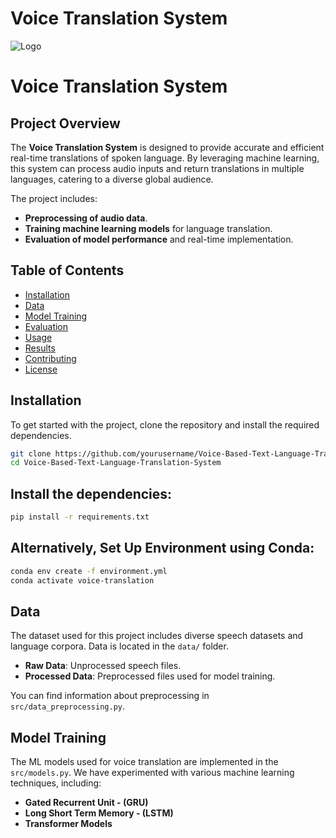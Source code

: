# Voice Translation System

![Logo](https://github.com/MosesTheRedSea/Voice-Based-Text-Language-Translation-System/blob/main/voice_translation.png)

# Voice Translation System

## Project Overview
The **Voice Translation System** is designed to provide accurate and efficient real-time translations of spoken language. By leveraging machine learning, this system can process audio inputs and return translations in multiple languages, catering to a diverse global audience.

The project includes:
- **Preprocessing of audio data**.
- **Training machine learning models** for language translation.
- **Evaluation of model performance** and real-time implementation.

## Table of Contents
- [Installation](#installation)
- [Data](#data)
- [Model Training](#model-training)
- [Evaluation](#evaluation)
- [Usage](#usage)
- [Results](#results)
- [Contributing](#contributing)
- [License](#license)

## Installation

To get started with the project, clone the repository and install the required dependencies.

```bash
git clone https://github.com/yourusername/Voice-Based-Text-Language-Translation-System
cd Voice-Based-Text-Language-Translation-System
```

## Install the dependencies:
```bash
pip install -r requirements.txt
```

##  Alternatively, Set Up Environment using Conda:
```bash
conda env create -f environment.yml
conda activate voice-translation
```

## Data

The dataset used for this project includes diverse speech datasets and language corpora. Data is located in the `data/` folder.

- **Raw Data**: Unprocessed speech files.
- **Processed Data**: Preprocessed files used for model training.

You can find information about preprocessing in `src/data_preprocessing.py`.

## Model Training

The ML models used for voice translation are implemented in the `src/models.py`. We have experimented with various machine learning techniques, including:

- **Gated Recurrent Unit - (GRU)**
-  **Long Short Term Memory  - (LSTM)**
- **Transformer Models**
